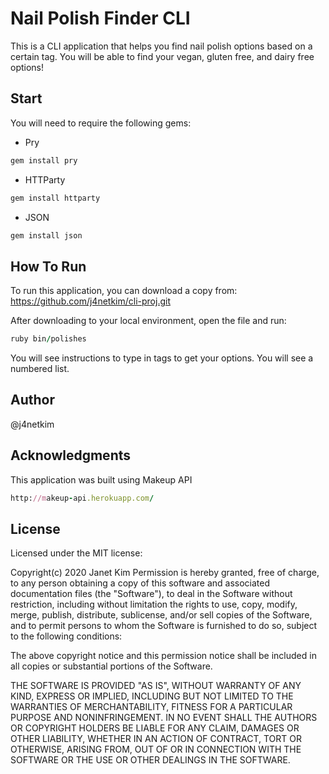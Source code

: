 # Nail Polish Finder CLI

This is a CLI application that helps you find nail polish options based on a certain tag. You will be able to find your vegan, gluten free, and dairy free options! 




## Start
You will need to require the following gems:
- Pry
```ruby
gem install pry
```

- HTTParty
```ruby
gem install httparty
```

- JSON
```ruby
gem install json
```
  




## How To Run

To run this application, you can download a copy from:
    https://github.com/j4netkim/cli-proj.git
    
After downloading to your local environment, open the file and run:
```ruby
ruby bin/polishes
```

You will see instructions to type in tags to get your options. You will see a numbered list. 




## Author 
@j4netkim



## Acknowledgments
This application was built using Makeup API
```ruby
http://makeup-api.herokuapp.com/
```





## License
Licensed under the MIT license:

Copyright(c) 2020 Janet Kim
Permission is hereby granted, free of charge, to any person obtaining a copy of this software and associated documentation files (the "Software"), to deal in the Software without restriction, including without limitation the rights to use, copy, modify, merge, publish, distribute, sublicense, and/or sell copies of the Software, and to permit persons to whom the Software is furnished to do so, subject to the following conditions:

The above copyright notice and this permission notice shall be included in all copies or substantial portions of the Software.

THE SOFTWARE IS PROVIDED "AS IS", WITHOUT WARRANTY OF ANY KIND, EXPRESS OR IMPLIED, INCLUDING BUT NOT LIMITED TO THE WARRANTIES OF MERCHANTABILITY, FITNESS FOR A PARTICULAR PURPOSE AND NONINFRINGEMENT. IN NO EVENT SHALL THE AUTHORS OR COPYRIGHT HOLDERS BE LIABLE FOR ANY CLAIM, DAMAGES OR OTHER LIABILITY, WHETHER IN AN ACTION OF CONTRACT, TORT OR OTHERWISE, ARISING FROM, OUT OF OR IN CONNECTION WITH THE SOFTWARE OR THE USE OR OTHER DEALINGS IN THE SOFTWARE.
